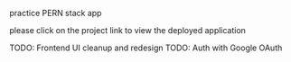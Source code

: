 practice PERN stack app

please click on the project link to view the deployed application

TODO: Frontend UI cleanup and redesign
TODO: Auth with Google OAuth
